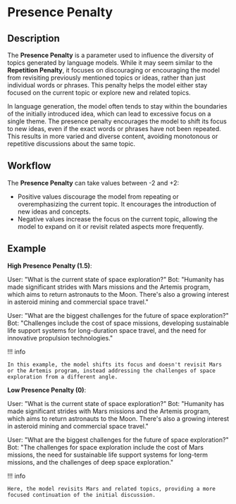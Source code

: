 # Presence Penalty

## Description

The **Presence Penalty** is a parameter used to influence the diversity of topics generated by language models. While it may seem similar to the **Repetition Penalty**, it focuses on discouraging or encouraging the model from revisiting previously mentioned topics or ideas, rather than just individual words or phrases. This penalty helps the model either stay focused on the current topic or explore new and related topics.

In language generation, the model often tends to stay within the boundaries of the initially introduced idea, which can lead to excessive focus on a single theme. The presence penalty encourages the model to shift its focus to new ideas, even if the exact words or phrases have not been repeated. This results in more varied and diverse content, avoiding monotonous or repetitive discussions about the same topic.

## Workflow

The **Presence Penalty** can take values between -2 and +2:

- Positive values discourage the model from repeating or overemphasizing the current topic. It encourages the introduction of new ideas and concepts.
- Negative values increase the focus on the current topic, allowing the model to expand on it or revisit related aspects more frequently.

## Example

**High Presence Penalty (1.5)**:

User: "What is the current state of space exploration?"
Bot: "Humanity has made significant strides with Mars missions and the Artemis program, which aims to return astronauts to the Moon. There's also a growing interest in asteroid mining and commercial space travel."

User: "What are the biggest challenges for the future of space exploration?"
Bot: "Challenges include the cost of space missions, developing sustainable life support systems for long-duration space travel, and the need for innovative propulsion technologies."

!!! info

    In this example, the model shifts its focus and doesn't revisit Mars or the Artemis program, instead addressing the challenges of space exploration from a different angle.

**Low Presence Penalty (0)**:

User: "What is the current state of space exploration?"
Bot: "Humanity has made significant strides with Mars missions and the Artemis program, which aims to return astronauts to the Moon. There's also a growing interest in asteroid mining and commercial space travel."

User: "What are the biggest challenges for the future of space exploration?"
Bot: "The challenges for space exploration include the cost of Mars missions, the need for sustainable life support systems for long-term missions, and the challenges of deep space exploration."

!!! info

    Here, the model revisits Mars and related topics, providing a more focused continuation of the initial discussion.
